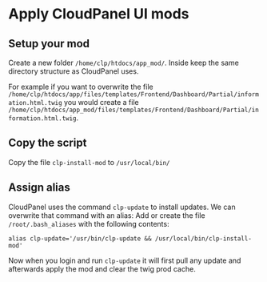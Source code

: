 # Apply CloudPanel UI mods

## Setup your mod

Create a new folder `/home/clp/htdocs/app_mod/`. Inside keep the same directory structure as CloudPanel uses.

For example if you want to overwrite the file
`/home/clp/htdocs/app/files/templates/Frontend/Dashboard/Partial/information.html.twig` you would create a file
`/home/clp/htdocs/app_mod/files/templates/Frontend/Dashboard/Partial/information.html.twig`.

## Copy the script

Copy the file `clp-install-mod` to `/usr/local/bin/`

## Assign alias

CloudPanel uses the command `clp-update` to install updates. We can overwrite that command with an alias:
Add or create the file `/root/.bash_aliases` with the following contents:

```
alias clp-update='/usr/bin/clp-update && /usr/local/bin/clp-install-mod'
```

Now when you login and run `clp-update` it will first pull any update and afterwards apply the mod and clear the twig prod cache.